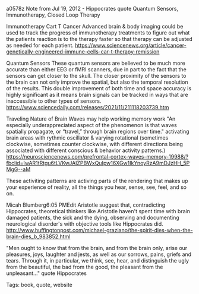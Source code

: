 a0578z
Note from Jul 19, 2012 - Hippocrates quote
Quantum Sensors, Immunotherapy, Closed Loop Therapy

Immunotherapy Cart T Cancer
Advanced brain & body imaging could be used to track the progress of immunotherapy treatments to figure out what the patients reaction is to the therapy faster so that therapy can be adjusted as needed for each patient.
https://www.sciencenews.org/article/cancer-genetically-engineered-immune-cells-car-t-therapy-remission

Quantum Sensors
These quantum sensors are believed to be much more accurate than either EEG or fMRI scanners, due in part to the fact that the sensors can get closer to the skull. The closer proximity of the sensors to the brain can not only improve the spatial, but also the temporal resolution of the results. This double improvement of both time and space accuracy is highly significant as it means brain signals can be tracked in ways that are inaccessible to other types of sensors. https://www.sciencedaily.com/releases/2021/11/211118203739.htm

Traveling Nature of Brain Waves may help working memory work
"An especially underappreciated aspect of the phenomenon is that waves spatially propagate, or “travel,” through brain regions over time." activating brain areas with rythmic oscillator & varying rotational (sometimes clockwise, sometimes counter clockwise, with different directions being associated with different conscious & behavior activity patterns.)
https://neurosciencenews.com/prefrontal-cortex-waves-memory-19988/?fbclid=IwAR1tRtgu6tLVKwJAIZPBWxQuIpw16XGw1IkYnoyRzA9mDJzHH_5PMgG--aM

These activiting patterns are activing parts of the rendering that makes up your experience of reality, all the things you hear, sense, see, feel, and so on.

Micah Blumberg6:05 PMEdit
Aristotle suggest that, contradicting Hippocrates, theoretical thinkers like Aristotle haven't spent time with brain damaged patients, the sick and the dying, observing and documenting neurological disorder's with objective tools like Hippocrates did. http://www.huffingtonpost.com/michael-graziano/the-spirit-dies-when-the-brain-dies_b_983852.html﻿

‎"Men ought to know that from the brain, and from the brain only, arise our pleasures, joys, laughter and jests, as well as our sorrows, pains, griefs and tears. Through it, in particular, we think, see, hear, and distinguish the ugly from the beautiful, the bad from the good, the pleasant from the unpleasant..." quote Hippocrates



Tags:
  book, quote, website
